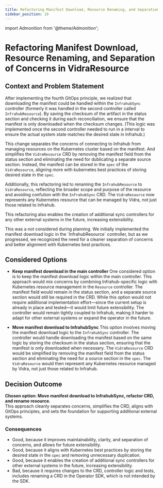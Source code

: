 ```yaml
---
title: Refactoring Manifest Download, Resource Renaming, and Separation of Concerns in VidraResource
sidebar_position: 19
---
```

import Admonition from '@theme/Admonition';

# Refactoring Manifest Download, Resource Renaming, and Separation of Concerns in VidraResource

## Context and Problem Statement

After implementing the fourth GitOps principle, we realized that downloading the manifest could be handled within the `InfrahubSync` controller (formerly it was handled in the second controller called `InfrahubResource`). By saving the checksum of the artifact in the status section and checking it during each reconciliation, we ensure that the manifest is only downloaded when the checksum changes. (This logic was implemented once the second controller needed to run in a interval to ensure the actual system state matches the desired state in Infrahub.)

This change separates the concerns of connecting to Infrahub from managing resources on the Kubernetes cluster based on the manifest. And simplifies the `VidraResource` CRD by removing the manifest field from the status section and eliminating the need for dublicating a separate source section. Instead, the manifest can be stored in the `spec` of the `VidraResource`, aligning more with kubernetes best practices of storing desired state in the `spec`.

Additionally, this refactoring led to renaming the `InfrahubResource` to `VidraResource`, reflecting the broader scope and purpose of the resource and avoiding confution with the `InfrahubSync` CRD. The `VidraResource` now represents any Kubernetes resource that can be managed by Vidra, not just those related to Infrahub.

This refactoring also enables the creation of additional sync controllers for any other external systems in the future, increasing extensibility.

<Admonition type="note" title="Note">
This was a not considered during planning. We initially implemented the manifest download logic in the `InfrahubResource` controller, but as we progressed, we recognized the need for a cleaner separation of concerns and better alignment with Kubernetes best practices.
</Admonition>

## Considered Options

* **Keep manifest download in the main controller**
  One considered option is to keep the manifest download logic within the main controller. This approach would mix concerns by combining Infrahub-specific logic with Kubernetes resource management in the `Resource` controller. The manifest field would remain in the status section, and a separate source section would still be required in the CRD. While this option would not require additional implementation effort—since the current setup is already in place and tested—it would limit future extensibility. The controller would remain tightly coupled to Infrahub, making it harder to adapt for other external systems or expand the operator in the future.

* **Move manifest download to InfrahubSync**
  This option involves moving the manifest download logic to the `InfrahubSync` controller. The controller would handle downloading the manifest based on the same logic by storing the checksum in the status section, ensuring that the manifest is only downloaded when necessary. The `VidraResource` CRD would be simplified by removing the manifest field from the status section and eliminating the need for a source section in the `spec`. The `VidraResource` would then represent any Kubernetes resource managed by Vidra, not just those related to Infrahub.

## Decision Outcome

**Chosen option: Move manifest download to InfrahubSync, refactor CRD, and rename resource.**  
This approach cleanly separates concerns, simplifies the CRD, aligns with GitOps principles, and sets the foundation for supporting additional external systems.

### Consequences

* Good, because it improves maintainability, clarity, and separation of concerns, and allows for future extensibility.
* Good, because it aligns with Kubernetes best practices by storing the desired state in the `spec` and removing unnecessary duplication.
* Good, because it enables the creation of additional sync controllers for other external systems in the future, increasing extensibility.
* Bad, because it requires changes to the CRD, controller logic and tests, includes renaming a CRD in the Operator SDK, which is not intended by the SDK.